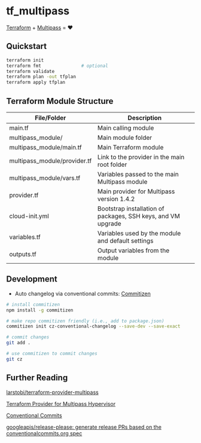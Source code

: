 # tf_multipass

[Terraform](https://www.terraform.io/) + [Multipass](https://multipass.run/) = :heart:

## Quickstart
```bash
terraform init
terraform fmt               # optional
terraform validate
terraform plan -out tfplan
terraform apply tfplan
```

## Terraform Module Structure

| File/Folder                 | Description                                                  |
|-----------------------------|--------------------------------------------------------------|
| main.tf                     | Main calling module                                          |
| multipass_module/           | Main module folder                                           |
| multipass_module/main.tf    | Main Terraform module                                        |
| multipass_module/provider.tf| Link to the provider in the main root folder                 |
| multipass_module/vars.tf    | Variables passed to the main Multipass module                |
| provider.tf                 | Main provider for Multipass version 1.4.2                    |
| cloud-init.yml              | Bootstrap installation of packages, SSH keys, and VM upgrade |
| variables.tf                | Variables used by the module and default settings            |
| outputs.tf                  | Output variables from the module                             |

## Development
* Auto changelog via conventional commits: [Commitizen](https://github.com/commitizen/cz-cli)
```bash
# install commitizen
npm install -g commitizen

# make repo commitizen friendly (i.e., add to package.json)
commitizen init cz-conventional-changelog --save-dev --save-exact

# commit changes
git add .

# use commitizen to commit changes
git cz
```

## Further Reading
[larstobi/terraform-provider-multipass](https://github.com/larstobi/terraform-provider-multipass)

[Terraform Provider for Multipass Hypervisor](https://registry.terraform.io/providers/larstobi/multipass/1.4.2)  

[Conventional Commits](https://www.conventionalcommits.org/en/v1.0.0/)

[googleapis/release-please: generate release PRs based on the conventionalcommits.org spec](https://github.com/googleapis/release-please)
